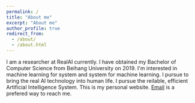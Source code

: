 ```yaml
---
permalink: /
title: "About me"
excerpt: "About me"
author_profile: true
redirect_from: 
  - /about/
  - /about.html
---
```


I am a researcher at RealAI currently. I have obtained my Bachelor of Computer Science from Beihang University on 2019. I'm interested in machine learning for system and system for machine learning. I pursue to bring the real AI technology into human life. I pursue the reilable, efficient Artificial Intelligence System. This is my personal website. [Email](weigao1996@outlook.com) is a prefered way to reach me. 
